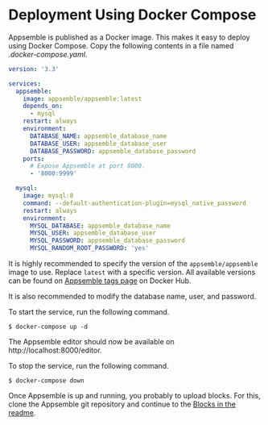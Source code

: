 # Deployment Using Docker Compose

Appsemble is published as a Docker image. This makes it easy to deploy using Docker Compose. Copy
the following contents in a file named _.docker-compose.yaml_.

```yaml
version: '3.3'

services:
  appsemble:
    image: appsemble/appsemble:latest
    depends_on:
      - mysql
    restart: always
    environment:
      DATABASE_NAME: appsemble_database_name
      DATABASE_USER: appsemble_database_user
      DATABASE_PASSWORD: appsemble_database_password
    ports:
      # Expose Appsemble at port 8000.
      - '8000:9999'

  mysql:
    image: mysql:8
    command: --default-authentication-plugin=mysql_native_password
    restart: always
    environment:
      MYSQL_DATABASE: appsemble_database_name
      MYSQL_USER: appsemble_database_user
      MYSQL_PASSWORD: appsemble_database_password
      MYSQL_RANDOM_ROOT_PASSWORD: 'yes'
```

It is highly recommended to specify the version of the `appsemble/appsemble` image to use. Replace
`latest` with a specific version. All available versions can be found on [Appsemble tags page][] on
Docker Hub.

It is also recommended to modify the database name, user, and password.

To start the service, run the following command.

```
$ docker-compose up -d
```

The Appsemble editor should now be available on http://localhost:8000/editor.

To stop the service, run the following command.

```
$ docker-compose down
```

Once Appsemble is up and running, you probably to upload blocks. For this, clone the Appsemble git
repository and continue to the [Blocks in the readme](../#Blocks).

[appsemble tags page]: https://hub.docker.com/r/appsemble/appsemble/tags
